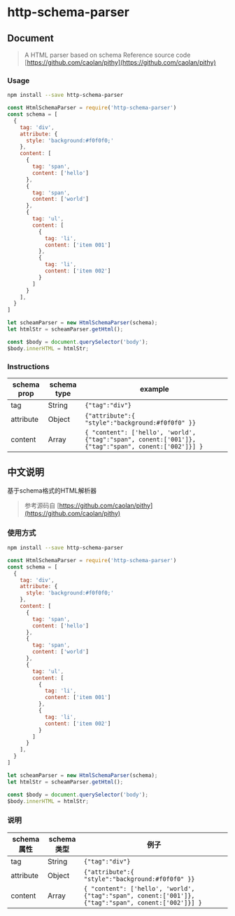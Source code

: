 # http-schema-parser

## Document

> A HTML parser based on schema
> Reference source code [https://github.com/caolan/pithy](https://github.com/caolan/pithy)

### Usage

```sh
npm install --save http-schema-parser
```

```js
const HtmlSchemaParser = require('http-schema-parser')
const schema = [
  {
    tag: 'div',
    attribute: {
      style: 'background:#f0f0f0;'
    },
    content: [
      {
        tag: 'span',
        content: ['hello']
      },
      {
        tag: 'span',
        content: ['world']
      },
      {
        tag: 'ul',
        content: [
          {
            tag: 'li',
            content: ['item 001']
          },
          {
            tag: 'li',
            content: ['item 002']
          }
        ]
      }
    ],
  }
]

let scheamParser = new HtmlSchemaParser(schema);
let htmlStr = scheamParser.getHtml();

const $body = document.querySelector('body');
$body.innerHTML = htmlStr;
```

### Instructions



|schema prop|schema type|example|
|---|---|---|
|tag|String| `{"tag":"div"}` |
|attribute|Object|`{"attribute":{ "style":"background:#f0f0f0" }}`|
|content|Array|`{ "content": ['hello', 'world', {"tag":"span", conent:['001']}, {"tag":"span", conent:['002']}] }`|

## 中文说明


>
基于schema格式的HTML解析器
> 参考源码自 [https://github.com/caolan/pithy](https://github.com/caolan/pithy)

### 使用方式

```sh
npm install --save http-schema-parser
```

```js
const HtmlSchemaParser = require('http-schema-parser')
const schema = [
  {
    tag: 'div',
    attribute: {
      style: 'background:#f0f0f0;'
    },
    content: [
      {
        tag: 'span',
        content: ['hello']
      },
      {
        tag: 'span',
        content: ['world']
      },
      {
        tag: 'ul',
        content: [
          {
            tag: 'li',
            content: ['item 001']
          },
          {
            tag: 'li',
            content: ['item 002']
          }
        ]
      }
    ],
  }
]

let scheamParser = new HtmlSchemaParser(schema);
let htmlStr = scheamParser.getHtml();

const $body = document.querySelector('body');
$body.innerHTML = htmlStr;
```

### 说明



|schema属性|schema类型|例子|
|---|---|---|
|tag|String| `{"tag":"div"}` |
|attribute|Object|`{"attribute":{ "style":"background:#f0f0f0" }}`|
|content|Array|`{ "content": ['hello', 'world', {"tag":"span", conent:['001']}, {"tag":"span", conent:['002']}] }`|




